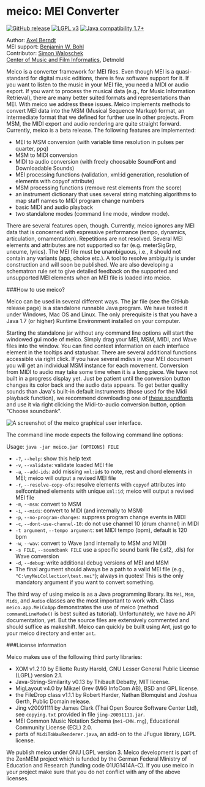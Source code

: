 # meico: MEI Converter
[![GitHub release](https://img.shields.io/github/release/cemfi/meico.svg)](https://github.com/cemfi/meico/releases/latest) [![LGPL v3](https://img.shields.io/github/license/cemfi/meico.svg)](https://github.com/cemfi/meico/blob/master/LICENSE) [![Java compatibility 1.7+](https://img.shields.io/badge/java-1.7%2B-blue.svg)](http://java.com)

Author: [Axel Berndt](https://github.com/axelberndt)<br>
MEI support: [Benjamin W. Bohl](https://github.com/bwbohl)<br>
Contributor: [Simon Waloschek](https://github.com/sonovice)<br>
[Center of Music and Film Informatics](http://www.cemfi.de/), Detmold

Meico is a converter framework for MEI files. Even though MEI is a quasi-standard for digital music editions, there is few software support for it. If you want to listen to the music in your MEI file, you need a MIDI or audio export. If you want to process the musical data (e.g., for Music Information Retrieval), there are many better suited formats and representations than MEI. With meico we address these issues. Meico implements methods to convert MEI data into the MSM (Musical Sequence Markup) format, an intermediate format that we defined for further use in other projects. From MSM, the MIDI export and audio rendering are quite straight forward. Currently, meico is a beta release. The following features are implemented:

- MEI to MSM conversion (with variable time resolution in pulses per quarter, ppq)
- MSM to MIDI conversion
- MIDI to audio conversion (with freely choosable SoundFont and Downloadable Sounds)
- MEI processing functions (validation, xml:id generation, resolution of elements with copyof attribute)
- MSM processing functions (remove rest elements from the score)
- an instrument dictionary that uses several string matching algorithms to map staff names to MIDI program change numbers
- basic MIDI and audio playback
- two standalone modes (command line mode, window mode).

There are several features open, though. Currently, meico ignores any MEI data that is concerned with expressive performance (tempo, dynamics, articulation, ornamentation). Repetitions are not resolved. Several MEI elements and attributes are not supported so far (e.g. meterSigGrp, uneume, lyrics). The MEI file must be unambiguous, i.e., it should not contain any variants (app, choice etc.). A tool to resolve ambiguity is under construction and will soon be published. We are also developing a schematron rule set to give detailed feedback on the supported and unsupported MEI elements when an MEI file is loaded into meico.

###How to use meico?

Meico can be used in several different ways. The jar file (see the GitHub release page) is a standalone runnable Java program. We have tested it under Windows, Mac OS and Linux. The only prerequisite is that you have a Java 1.7 (or higher) Runtime Environment installed on your computer. 

Starting the standalone jar without any command line options will start the windowed gui mode of meico. Simply drag your MEI, MSM, MIDI, and Wave files into the window. You can find context information on each interface element in the tooltips and statusbar. There are several additional functions accessible via right click. If you have several mdivs in your MEI document you will get an individual MSM instance for each movement. Conversion from MIDI to audio may take some time when it is a long piece. We have not built in a progress display yet. Just be patient until the conversion button changes its color back and the audio data appears. To get better quality sounds than Java's built-in default instruments (those used for the Midi playback function), we recommend downloading one of [these soundfonts](https://sourceforge.net/projects/androidframe/files/soundfonts/) and use it via right clicking the Midi-to-audio conversion button, option "Choose soundbank". 

![A screenshot of the meico graphical user interface.](https://raw.githubusercontent.com/cemfi/meico/master/figures/meico-screenshot.png)

The command line mode expects the following command line options:

Usage: `java -jar meico.jar [OPTIONS] FILE`

- `-?`, `--help`: show this help text
- `-v`, `--validate`: validate loaded MEI file
- `-a`, `--add-ids`: add missing `xml:id`s to note, rest and chord elements in MEI; meico will output a revised MEI file
- `-r`, `--resolve-copy-ofs`: resolve elements with `copyof` attributes into selfcontained elements with unique `xml:id`; meico will output a revised MEI file
- `-m`, `--msm`: convert to MSM
- `-i`, `--midi`: convert to MIDI (and internally to MSM)
- `-p`, `--no-program-changes`: suppress program change events in MIDI
- `-c`, `--dont-use-channel-10`: do not use channel 10 (drum channel) in MIDI
- `-t argument`, `--tempo argument`: set MIDI tempo (bpm), default is 120 bpm
- `-w`, `--wav`: convert to Wave (and internally to MSM and MIDI)
- `-s FILE`, `--soundbank FILE` use a specific sound bank file (.sf2, .dls) for Wave conversion
- `-d`, `--debug`: write additional debug versions of MEI and MSM
- The final argument should always be a path to a valid MEI file (e.g., `"C:\myMeiCollection\test.mei"`); always in quotes! This is the only mandatory argument if you want to convert something.

The third way of using meico is as a Java programming library. Its `Mei`, `Msm`, `Midi`, and `Audio` classes are the most important to work with. Class `meico.app.MeiCoApp` demonstrates the use of meico (method `commandLineMode()` is best suited as tutorial). Unfortunately, we have no API documentation, yet. But the source files are extensively commented and should suffice as makeshift. Meico can quickly be built using Ant, just go to your meico directory and enter `ant`.

###License information

Meico makes use of the following third party libraries:
- XOM v1.2.10 by Elliotte Rusty Harold, GNU Lesser General Public License (LGPL) version 2.1.
- Java-String-Similarity v0.13 by Thibault Debatty, MIT license.
- MigLayout v4.0 by Mikael Grev (MiG InfoCom AB), BSD and GPL license.
- the FileDrop class v1.1.1 by Robert Harder, Nathan Blomquist and Joshua Gerth, Public Domain release.
- Jing v20091111 by James Clark (Thai Open Source Software Center Ltd), see `copying.txt` provided in file `jing-20091111.jar`.
- MEI Common Music Notation Schema (`mei-CMN.rng`), Educational Community License (ECL) 2.0.
- parts of `MidiToWavRenderer.java`, an add-on to the JFugue library, LGPL license.

We publish meico under GNU LGPL version 3. Meico development is part of the ZenMEM project which is funded by the German Federal Ministry of Education and Research (funding code 01UG1414A–C).
If you use meico in your project make sure that you do not conflict with any of the above licenses.

